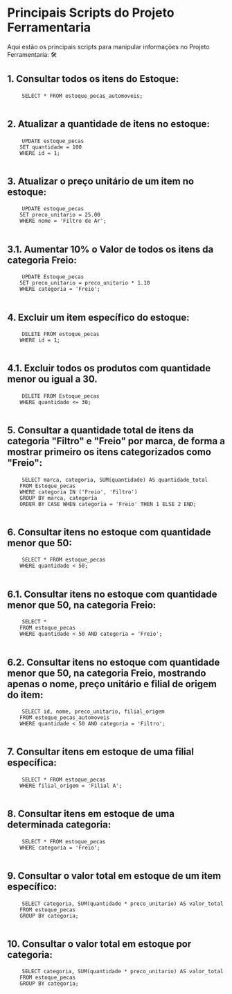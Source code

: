 <!DOCTYPE html>
<html>
<head>
</head>
<body>
  <h1>Principais Scripts do Projeto Ferramentaria</h1>
  <p>Aqui estão os principais scripts para manipular informações no Projeto Ferramentaria: 🛠 </p>

  <h2>1. Consultar todos os itens do Estoque:</h2>
  <pre>
    <code>SELECT * FROM estoque_pecas_automoveis;</code>
  </pre>

  <h2>2. Atualizar a quantidade de itens no estoque:</h2>
  <pre>
    <code>UPDATE estoque_pecas
    SET quantidade = 100
    WHERE id = 1;</code>
  </pre>

  <h2>3. Atualizar o preço unitário de um item no estoque:</h2>
  <pre>
    <code>UPDATE estoque_pecas
    SET preco_unitario = 25.00
    WHERE nome = 'Filtro de Ar';</code>
  </pre>

  <h2>3.1. Aumentar 10% o Valor de todos os itens da categoria Freio:</h2>
  <pre>
    <code>UPDATE Estoque_pecas
    SET preco_unitario = preco_unitario * 1.10
    WHERE categoria = 'Freio';</code>
  </pre>

  <h2>4. Excluir um item específico do estoque:</h2>
  <pre>
    <code>DELETE FROM estoque_pecas
    WHERE id = 1;</code>
  </pre>

  <h2>4.1. Excluir todos os produtos com quantidade menor ou igual a 30.</h2>
  <pre>
    <code>DELETE FROM Estoque_pecas
    WHERE quantidade <= 30;</code>
  </pre>

  <h2>5. Consultar a quantidade total de itens da categoria "Filtro" e "Freio" por marca, de forma a mostrar primeiro os itens categorizados como "Freio":</h2>
  <pre>
    <code>SELECT marca, categoria, SUM(quantidade) AS quantidade_total
    FROM Estoque_pecas
    WHERE categoria IN ('Freio', 'Filtro')
    GROUP BY marca, categoria
    ORDER BY CASE WHEN categoria = 'Freio' THEN 1 ELSE 2 END;</code>
  </pre>

  <h2>6. Consultar itens no estoque com quantidade menor que 50:</h2>
  <pre>
    <code>SELECT * FROM estoque_pecas 
    WHERE quantidade < 50;</code>
  </pre>

  <h2>6.1. Consultar itens no estoque com quantidade menor que 50, na categoria Freio:</h2>
  <pre>
    <code>SELECT *
    FROM estoque_pecas
    WHERE quantidade < 50 AND categoria = 'Freio';</code>
  </pre>

  <h2>6.2. Consultar itens no estoque com quantidade menor que 50, na categoria Freio, mostrando apenas o nome, preço unitário e filial de origem do item:</h2>
  <pre>
    <code>SELECT id, nome, preco_unitario, filial_origem
    FROM estoque_pecas_automoveis
    WHERE quantidade < 50 AND categoria = 'Filtro';</code>
  </pre>

  <h2>7. Consultar itens em estoque de uma filial específica:</h2>
  <pre>
    <code>SELECT * FROM estoque_pecas
    WHERE filial_origem = 'Filial A';</code>
  </pre>

  <h2>8. Consultar itens em estoque de uma determinada categoria:</h2>
  <pre>
    <code>SELECT * FROM estoque_pecas 
    WHERE categoria = 'Freio';</code>
  </pre>

  <h2>9. Consultar o valor total em estoque de um item específico:</h2>
  <pre>
    <code>SELECT categoria, SUM(quantidade * preco_unitario) AS valor_total 
    FROM estoque_pecas 
    GROUP BY categoria;</code>
  </pre>

  <h2>10. Consultar o valor total em estoque por categoria:</h2>
  <pre>
    <code>SELECT categoria, SUM(quantidade * preco_unitario) AS valor_total 
    FROM estoque_pecas 
    GROUP BY categoria;</code>
  </pre>

</body>
</html>

